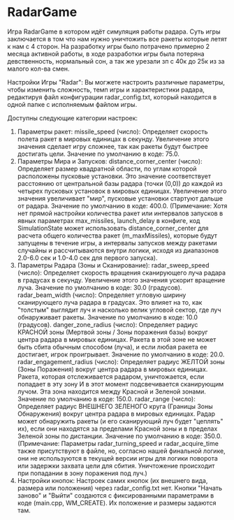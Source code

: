 # RadarGame
Игра RadarGame в котором идёт симуляция работы радара. Суть игры заключается в том что нам нужно уничтожить все ракеты которые летят к нам с 4 сторон. На разработку игры было потрачено примерно 2 месяца активной работы, в ходе разработки игры была потеряна девственность, нормальный сон, а так же урезали зп с 40к до 25к из за малого кол-ва смен.

Настройки Игры "Radar":
Вы могжете настроить различные параметры, чтобы изменить сложность, темп игры и характеристики радара, редактируя файл конфигурации radar_config.txt, который находится в одной папке с исполняемым файлом игры.

Доступны следующие категории настроек:
1. Параметры ракет:
missile_speed (число): Определяет скорость полета ракет в мировых единицах в секунду. Увеличение этого значения сделает игру сложнее, так как ракеты будут быстрее достигать цели. Значение по умолчанию в коде: 75.0.
2. Параметры Мира и Запусков:
distance_corner_center (число): Определяет размер квадратной области, по углам которой расположены пусковые установки. Это значение соответствует расстоянию от центральной базы радара (точки (0,0)) до каждой из четырех пусковых установок в мировых единицах. Увеличение этого значения увеличивает "мир", пусковые установки стартуют дальше от радара. Значение по умолчанию в коде: 400.0.
(Примечание: Хотя нет прямой настройки количества ракет или интервалов запусков в явных параметрах max_missiles, launch_delay в конфиге, код SimulationState может использовать distance_corner_center для расчета общего количества ракет (m_maxMissiles), которые будут запущены в течение игры, а интервалы запусков между ракетами случайны и рассчитываются внутри логики, исходя из диапазонов 2.0-6.0 сек и 1.0-4.0 сек для первого запуска).
3. Параметры Радара (Зоны и Сканирование):
radar_sweep_speed (число): Определяет скорость вращения сканирующего луча радара в градусах в секунду. Увеличение этого значения ускорит вращение луча. Значение по умолчанию в коде: 30.0 (градусов).
radar_beam_width (число): Определяет угловую ширину сканирующего луча радара в градусах. Это влияет на то, как "толстым" выглядит луч и насколько велик угловой сектор, где луч обнаруживает ракеты. Значение по умолчанию в коде: 10.0 (градусов).
danger_zone_radius (число): Определяет радиус КРАСНОЙ зоны (Мертвой зоны / Зоны поражения базы) вокруг центра радара в мировых единицах. Ракета в этой зоне не может быть сбита обычным способом (луча), и если любая ракета ее достигает, игрок проигрывает. Значение по умолчанию в коде: 20.0.
radar_engagement_radius (число): Определяет радиус ЖЕЛТОЙ зоны (Зоны Поражения) вокруг центра радара в мировых единицах. Ракета, которая отслеживается радаром, уничтожается, если попадает в эту зону И в этот момент подсвечивается сканирующим лучом. Эта зона находится между Красной и Зеленой зонами. Значение по умолчанию в коде: 150.0.
radar_range (число): Определяет радиус ВНЕШНЕГО ЗЕЛЕНОГО круга (Границы Зоны Обнаружения) вокруг центра радара в мировых единицах. Радар может обнаружить ракеты (и его сканирующий луч будет "цеплять" их), если они находятся за пределами Красной зоны и в пределах Зеленой зоны по дистанции. Значение по умолчанию в коде: 350.0.
(Примечание: Параметры radar_turning_speed и radar_acquire_time также присутствуют в файле, но, согласно нашей финальной логике, они не используются в текущей версии игры для логики поворота или задержки захвата цели для сбития. Уничтожение происходит при попадании в зону поражения под луч.)
4. Настройки кнопок:
Настроек самих кнопок (их внешнего вида, размера или положения) через radar_config.txt нет. Кнопки "Начать заново" и "Выйти" создаются с фиксированными параметрами в коде (main.cpp, WM_CREATE). Их положение и размеры задаются там.
